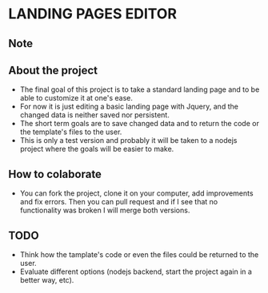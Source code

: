 # LANDING PAGES EDITOR

## Note

## About the project
- The final goal of this project is to take a standard landing page and to be able to customize it at one's ease. 
- For now it is just editing a basic landing page with Jquery, and the changed data is neither saved nor persistent.
- The short term goals are to save changed data and to return the code or the template's files to the user.
- This is only a test version and probably it will be taken to a nodejs project where the goals will be easier to make.

## How to colaborate
- You can fork the project, clone it on your computer, add improvements and fix errors. Then you can pull request and if I see that no functionality was broken I will merge both versions.

## TODO
- Think how the tamplate's code or even the files could be returned to the user.
- Evaluate different options (nodejs backend, start the project again in a better way, etc).